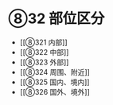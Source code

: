 # ⑧32 部位区分

- [[⑧321 内部]]
- [[⑧322 中部]]
- [[⑧323 外部]]
- [[⑧324 周围、附近]]
- [[⑧325 国内、境内]]
- [[⑧326 国外、境外]]
